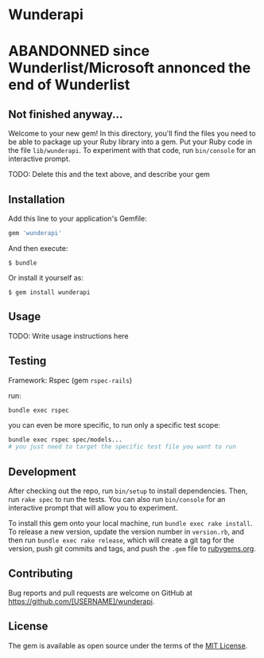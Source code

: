 # Wunderapi

# ABANDONNED since Wunderlist/Microsoft annonced the end of Wunderlist

## Not finished anyway...

Welcome to your new gem! In this directory, you'll find the files you need to be able to package up your Ruby library into a gem. Put your Ruby code in the file `lib/wunderapi`. To experiment with that code, run `bin/console` for an interactive prompt.

TODO: Delete this and the text above, and describe your gem

## Installation

Add this line to your application's Gemfile:

```ruby
gem 'wunderapi'
```

And then execute:

    $ bundle

Or install it yourself as:

    $ gem install wunderapi

## Usage

TODO: Write usage instructions here

## Testing

Framework: Rspec (gem `rspec-rails`)

run:
```
bundle exec rspec
```

you can even be more specific, to run only a specific test scope:
```sh
bundle exec rspec spec/models...
# you just need to target the specific test file you want to run
```

## Development

After checking out the repo, run `bin/setup` to install dependencies. Then, run `rake spec` to run the tests. You can also run `bin/console` for an interactive prompt that will allow you to experiment.

To install this gem onto your local machine, run `bundle exec rake install`. To release a new version, update the version number in `version.rb`, and then run `bundle exec rake release`, which will create a git tag for the version, push git commits and tags, and push the `.gem` file to [rubygems.org](https://rubygems.org).

## Contributing

Bug reports and pull requests are welcome on GitHub at https://github.com/[USERNAME]/wunderapi.


## License

The gem is available as open source under the terms of the [MIT License](http://opensource.org/licenses/MIT).
